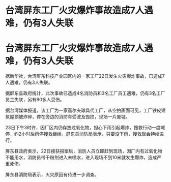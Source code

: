 # 台湾屏东工厂火灾爆炸事故造成7人遇难，仍有3人失联

# 台湾屏东工厂火灾爆炸事故造成7人遇难，仍有3人失联

据新华社，台湾屏东科技产业园区内的一家工厂22日发生火灾爆炸事故，已造成7人遇难，仍有3人失联。

据屏东县政府统计，此次事故已造成4名消防员和3名工厂员工遇难，仍有3名工厂员工失联，另有90多人受伤。

据台湾媒体报道，该工厂为一家高尔夫球具代工厂，从空拍画面可见，工厂铁皮建筑屋顶被炸碎，停在旁边的消防车受波及毁损，现场一片废墟。

23日下午3时许，因厂区内仍存放过氧化物，担心下雨引起爆炸，搜救行动一度喊停，约2小时后雨停搜救继续。屏东县消防局表示，只要没下雨，搜救就会持续进行。

屏东县政府表示，22日接获报案后，消防人员立即赶到现场，因厂内有过氧化物不能用水，消防员带干粉剂进入未喷水，进入现场不到10米就发生爆炸，造成严重死伤。

屏东县消防局表示，火灾原因有待进一步调查。

